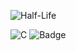 ![Half-Life](https://steamuserimages-a.akamaihd.net/ugc/1688270023748739020/736227B55B77AD005BF1F9A8FAAC505585077925/?imw=268&imh=268&ima=fit&impolicy=Letterbox&imcolor=%23000000&letterbox=true)

![C](https://img.shields.io/badge/c-05122A.svg?style=flat&logo=c)
![Badge](https://bit.ly/icom-badge)
